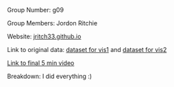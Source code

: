 Group Number: g09

Group Members: Jordon Ritchie

Website: [jritch33.github.io](https://jritch33.github.io/)

Link to original data: [dataset for vis1](https://docs.google.com/spreadsheets/d/1vPQ_J-9kn1B6pFEWc-OKJTksjIlAU-G7If3bUSskM64/edit?usp=sharing) and [dataset for vis2](https://docs.google.com/spreadsheets/d/1bp5SDM8EBVZwEtcItdwTv4Gg9dM6jMLsV83TijMS-Wk/edit?usp=sharing)

[Link to final 5 min video](https://drive.google.com/file/d/1yTjib5ANkqEwo6NqjneRANgRkO_pYf79/view?usp=sharing)

Breakdown: I did everything :)
